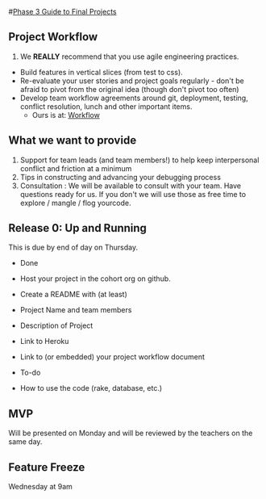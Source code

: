 #[Phase 3 Guide to Final Projects](https://github.com/fence-lizards-2014/phase-3-guide/tree/master/final-project-directions)

## Project Workflow

1. We **REALLY** recommend that you use agile engineering practices.
  * Build features in vertical slices (from test to css).
  * Re-evaluate your user stories and project goals regularly - don't be afraid to pivot from the original idea (though don't pivot too often)
  * Develop team workflow agreements around git, deployment, testing, conflict resolution, lunch and other important items.
  	+ Ours is at: [Workflow](/workflow.md)


## What we want to provide

1.  Support for team leads (and team members!) to help keep interpersonal
conflict and friction at a minimum
1.  Tips in constructing and advancing your debugging process
1. Consultation :  We will be available to consult with your team.  Have questions ready for us. If you don't we will use those as free time to explore / mangle / flog yourcode.

## Release 0: Up and Running

This is due by end of day on Thursday.

* Done
 * Host your project in the cohort org on github.
 * Create a README with (at least)
  * Project Name and team members
  * Description of Project
  * Link to Heroku
 * Link to (or embedded) your project workflow document

* To-do
 * How to use the code (rake, database, etc.)
 
## MVP

Will be presented on Monday and will be reviewed by the teachers on the same
day.

## Feature Freeze

Wednesday at 9am

